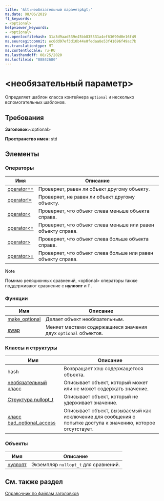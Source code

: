 ```yaml
---
title: '&lt;необязательный параметр&gt;'
ms.date: 08/06/2019
f1_keywords:
- <optional>
helpviewer_keywords:
- <optional>
ms.openlocfilehash: 31a3d9aad539e45bb835331a4ef63690d0e16f49
ms.sourcegitcommit: ec6dd97ef3d10b44e0fedaa8e53f41696f49ac7b
ms.translationtype: MT
ms.contentlocale: ru-RU
ms.lasthandoff: 08/25/2020
ms.locfileid: "88842680"
---
```

# <a name="ltoptionalgt"></a>&lt;необязательный параметр&gt;

Определяет шаблон класса контейнера `optional` и несколько вспомогательных шаблонов.

## <a name="requirements"></a>Требования

**Заголовок:**\<optional>

**Пространство имен:** std

## <a name="members"></a>Элементы

### <a name="operators"></a>Операторы

|Имя|Описание|
|-|-|
|[operator==](../standard-library/optional-operators.md#op_eq_eq)|Проверяет, равен ли объект другому объекту.|
|[operator!=](../standard-library/optional-operators.md#op_neq)|Проверяет, не равен ли объект другому объекту.|
|[operator<](../standard-library/optional-operators.md#op_lt)|Проверяет, что объект слева меньше объекта справа.|
|[operator<=](../standard-library/optional-operators.md#op_lt_eq)|Проверяет, что объект слева меньше или равен объекту справа.|
|[operator>](../standard-library/optional-operators.md#op_gt)|Проверяет, что объект слева больше объекта справа.|
|[operator>=](../standard-library/optional-operators.md#op_lt_eq)|Проверяет, что объект слева больше или равен объекту справа.|

> [!NOTE]
> Помимо реляционных сравнений, \<optional> операторы также поддерживают сравнение с **нуллопт** и `T` .

### <a name="functions"></a>Функции

|Имя|Описание|
|-|-|
|[make_optional](../standard-library/optional-functions.md#make_optional)|Делает объект необязательным.|
|[swap](../standard-library/optional-functions.md#swap)|Меняет местами содержащиеся значения двух `optional` объектов.|

### <a name="classes-and-structs"></a>Классы и структуры

|Имя|Описание|
|-|-|
|hash|Возвращает хэш содержащегося объекта.|
|[необязательный класс](../standard-library/optional-class.md)|Описывает объект, который может или не может содержать значение.|
|[Структура nullopt_t](../standard-library/nullopt-t-structure.md)|Описывает объект, который не удерживает значение.|
|[класс bad_optional_access](../standard-library/bad-optional-access-class.md)|Описывает объект, вызываемый как исключение для сообщения о попытке доступа к значению, которое отсутствует.|

### <a name="objects"></a>Объекты

|Имя|Описание|
|-|-|
|[нуллопт](../standard-library/optional-functions.md#nullopt)|Экземпляр `nullopt_t` для сравнений.|

## <a name="see-also"></a>См. также раздел

[Справочник по файлам заголовков](../standard-library/cpp-standard-library-header-files.md)
